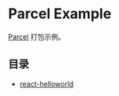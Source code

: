 # Parcel Example

[Parcel](https://parceljs.org/) 打包示例。

## 目录

- [react-helloworld](./react-helloworld)
